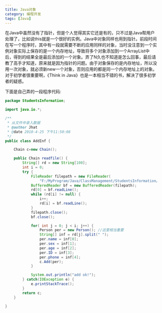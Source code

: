 ```yaml
---
title: Java对象
category: 编程开发
tags: [Java]
---
```


在Java中虽然没有了指针，但是个人觉得其实它还是有的，只不过是Java帮用户处理了，比如说this就是一个很好的实例。Java中对象同样也用到指针。前段时间在写一个程序时，其中有一段就需要不断的应用同样的对象，当时没注意到一个实例对象实际上保存的是一个内存地址，导致将多个对象添加到一个ArrayList中后，得到的结果全是最后添加的一个对象。弄了N久也不知道是怎么回事，最后请教了高手才知道，原来就是因为指针的问题。由于对象保存的是内存地址，所以没用一次对象，就必须新new一个对象，否则应用的都是同一个内存地址上的对象。对于初学者很重要啊，《Think in Java》也是一本相当不错的书，解决了很多初学者的疑惑。


下面是自己弄的一段程序代码:

```java
package StudentsInformation;

import java.io.*;

/**
 * 从文件中录入数据
 * @author Jhat
 * @date 2010-4-25 下午11:50:08
 */
public class AddInf {

    Chain c=new Chain();

    public Chain readfile() {
        String[] rd = new String[100];
        int i = 0;
        try {
            FileReader filepath = new FileReader(
                "F:/MyProgram/Java/ClassManagement/StudentsInformation/add.txt");
            BufferedReader bf = new BufferedReader(filepath);
            rd[0] = bf.readLine();
            while (rd[i] != null) {
                i++;
                rd[i] = bf.readLine();
            }
            filepath.close();
            bf.close();

            for( int j = 0; j < i; j++) {
                Person per = new Person(); //这里相当重要
                String[] inf = rd[j].split(" ");
                per.name = inf[0];
                per.sex = inf[1];
                per.age = inf[2];
                per.ID = inf[3];
                per.phone = inf[4];
                c.Add(per);
            }

            System.out.println("add ok!");
        } catch(IOException e) {
            e.printStackTrace();
        }
        return c;
    }

}
```
